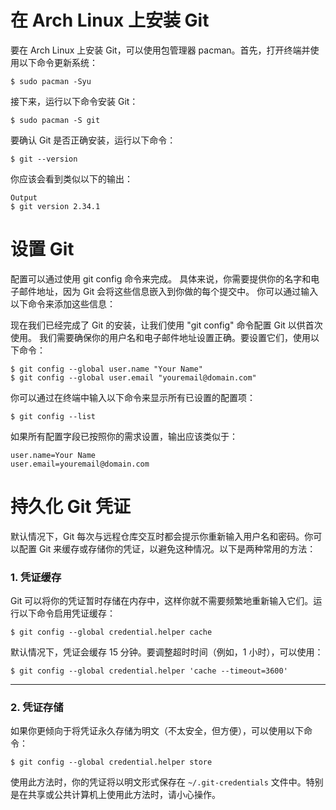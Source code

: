 # 在 Arch Linux 上安装 Git

要在 Arch Linux 上安装 Git，可以使用包管理器 pacman。首先，打开终端并使用以下命令更新系统：

```shell
$ sudo pacman -Syu
```

接下来，运行以下命令安装 Git：

```shell
$ sudo pacman -S git
```

要确认 Git 是否正确安装，运行以下命令：

```shell
$ git --version
```

你应该会看到类似以下的输出：

```shell
Output
$ git version 2.34.1
```

# 设置 Git

配置可以通过使用 git config 命令来完成。
具体来说，你需要提供你的名字和电子邮件地址，因为 Git 会将这些信息嵌入到你做的每个提交中。
你可以通过输入以下命令来添加这些信息：

现在我们已经完成了 Git 的安装，让我们使用 "git config" 命令配置 Git 以供首次使用。
我们需要确保你的用户名和电子邮件地址设置正确。要设置它们，使用以下命令：

```shell
$ git config --global user.name "Your Name"
$ git config --global user.email "youremail@domain.com"
```

你可以通过在终端中输入以下命令来显示所有已设置的配置项：

```shell
$ git config --list
```

如果所有配置字段已按照你的需求设置，输出应该类似于：

```shell
user.name=Your Name
user.email=youremail@domain.com
```

# 持久化 Git 凭证

默认情况下，Git 每次与远程仓库交互时都会提示你重新输入用户名和密码。你可以配置 Git 来缓存或存储你的凭证，以避免这种情况。以下是两种常用的方法：

### 1. 凭证缓存

Git 可以将你的凭证暂时存储在内存中，这样你就不需要频繁地重新输入它们。运行以下命令启用凭证缓存：

```shell
$ git config --global credential.helper cache
```

默认情况下，凭证会缓存 15 分钟。要调整超时时间（例如，1 小时），可以使用：

```shell
$ git config --global credential.helper 'cache --timeout=3600'
```

---

### 2. 凭证存储

如果你更倾向于将凭证永久存储为明文（不太安全，但方便），可以使用以下命令：

```shell
$ git config --global credential.helper store
```

使用此方法时，你的凭证将以明文形式保存在 `~/.git-credentials` 文件中。特别是在共享或公共计算机上使用此方法时，请小心操作。